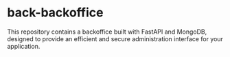 # back-backoffice
This repository contains a backoffice built with FastAPI and MongoDB, designed to provide an efficient and secure administration interface for your application.
